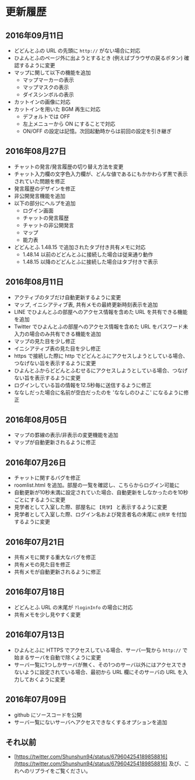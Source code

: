 # 更新履歴

## 2016年09月11日

- どどんとふの URL の先頭に ``http://`` がない場合に対応
- ひよんとふのページ外に出ようとするとき (例えばブラウザの戻るボタン) 確認するように変更
- マップに関して以下の機能を追加
    - マップマーカーの表示
    - マップマスクの表示
    - ダイスシンボルの表示
- カットインの画像に対応
- カットインを用いた BGM 再生に対応
	- デフォルトでは OFF
	- 左上メニューから ON にすることで対応
	- ON/OFF の設定は記憶。次回起動時からは前回の設定を引き継ぎ

## 2016年08月27日

- チャットの発言/発言履歴の切り替え方法を変更
- チャット入力欄の文字色入力欄が、どんな値であるにもかかわらず黒で表示されていた問題を修正
- 発言履歴のデザインを修正
- 非公開発言機能を追加
- 以下の部分にヘルプを追加
    - ログイン画面
    - チャットの発言履歴
    - チャットの非公開発言
    - マップ
    - 能力表
- どどんとふ 1.48.15 で追加されたタブ付き共有メモに対応
    - 1.48.14 以前のどどんとふに接続した場合は従来通り動作
    - 1.48.15 以降のどどんとふに接続した場合はタブ付きで表示

## 2016年08月11日

- アクティブのタブだけ自動更新するように変更
- マップ, イニシアティブ表, 共有メモの最終更新時刻表示を追加
- LINE でひよんとふの部屋へのアクセス情報を含めた URL を共有できる機能を追加
- Twitter でひよんとふの部屋へのアクセス情報を含めた URL をパスワード未入力の場合のみ共有できる機能を追加
- マップの見た目を少し修正
- イニシアティブ表の見た目を少し修正
- https で接続した際に http でどどんとふにアクセスしようとしている場合、つなげない旨を表示するように変更
- ひよんとふからどどんとふむせるにアクセスしようとしている場合、つなげない旨を表示するように変更
- ログインしている旨の情報を12.5秒毎に送信するように修正
- ななしだった場合に名前が空白だったのを 'ななしのひよこ' になるように修正

## 2016年08月05日

- マップの罫線の表示/非表示の変更機能を追加
- マップが自動更新されるように修正

## 2016年07月26日

- チャットに関するバグを修正
- roomlist.html を追加。部屋の一覧を確認し、こちらからログイン可能に
- 自動更新が10秒未満に設定されていた場合、自動更新をしなかったのを10秒ごとにするように変更
- 見学者として入室した際、部屋名に ``【見学】`` と表示するように変更
- 見学者として入室した際、ログイン名および発言者名の末尾に ``@見学`` を付加するように変更

## 2016年07月21日

- 共有メモに関する重大なバグを修正
- 共有メモの見た目を修正
- 共有メモが自動更新されるように修正

## 2016年07月18日

- どどんとふ URL の末尾が ``?loginInfo`` の場合に対応
- 共有メモを少し見やすく変更

## 2016年07月13日

- ひよんとふに HTTPS でアクセスしている場合、サーバ一覧から ``http://`` で始まるサーバを自動で除くように変更
- サーバ一覧に1つしかサーバが無く、その1つのサーバ以外にはアクセスできないように設定されている場合、最初から URL 欄にそのサーバの URL を入力しておくように変更

## 2016年07月09日

- github にソースコードを公開
- サーバ一覧にないサーバへアクセスできなくするオプションを追加

## それ以前

- [https://twitter.com/Shunshun94/status/679604254189858816](https://twitter.com/Shunshun94/status/679604254189858816) 及び、これへのリプライをご覧ください。
